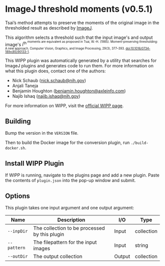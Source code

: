 # ImageJ threshold moments (v0.5.1)

Tsai’s method attempts to preserve the moments of the original image in the
thresholded result as described by [ImageJ](https://imagej.net/plugins/auto-threshold#moments).

This algorithm selects a threshold such that the input image's and output
image's i<sup>th<sup> moments are equivalent as proposed in Tsai, W.-H. (1985).
Moment-preserving thresholding: A new approach. Computer Vision, Graphics, and
Image Processing, 29(3), 377–393. [doi:10.1016/0734-189x(85)90133-1](https://doi.org/10.1016/0734-189x(85)90133-1).

This WIPP plugin was automatically generated by a utility that searches for ImageJ plugins and generates code to run them.
For more information on what this plugin does, contact one of the authors:

 - Nick Schaub (nick.schaub@nih.gov)
 - Anjali Taneja
 - Benjamin Houghton (benjamin.houghton@axleinfo.com)
 - Najib Ishaq (najib.ishaq@nih.gov)

For more information on WIPP, visit the [official WIPP page](https://isg.nist.gov/deepzoomweb/software/wipp).

## Building

Bump the version in the `VERSION` file.

Then to build the Docker image for the conversion plugin, run
`./build-docker.sh`.

## Install WIPP Plugin

If WIPP is running, navigate to the plugins page and add a new plugin.
Paste the contents of `plugin.json` into the pop-up window and submit.

## Options

This plugin takes one input argument and one output argument:

| Name        | Description                                   | I/O    | Type       |
| ----------- | --------------------------------------------- | ------ | ---------- |
| `--inpDir`  | The collection to be processed by this plugin | Input  | collection |
| `--pattern` | The filepattern for the input images          | Input  | string     |
| `--outDir`  | The output collection                         | Output | collection |
